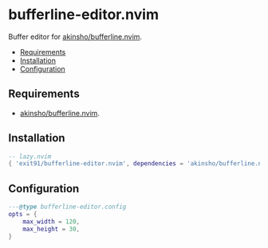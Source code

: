 bufferline-editor.nvim
======================

Buffer editor for [akinsho/bufferline.nvim](https://github.com/akinsho/bufferline.nvim).

- [Requirements](#requirements)
- [Installation](#installation)
- [Configuration](#configuration)


## Requirements

- [akinsho/bufferline.nvim](https://github.com/akinsho/bufferline.nvim).

## Installation

```lua
-- lazy.nvim
{ 'exit91/bufferline-editor.nvim', dependencies = 'akinsho/bufferline.nvim' }
```

## Configuration

```lua
---@type bufferline-editor.config
opts = {
    max_width = 120,
    max_height = 30,
}
```
